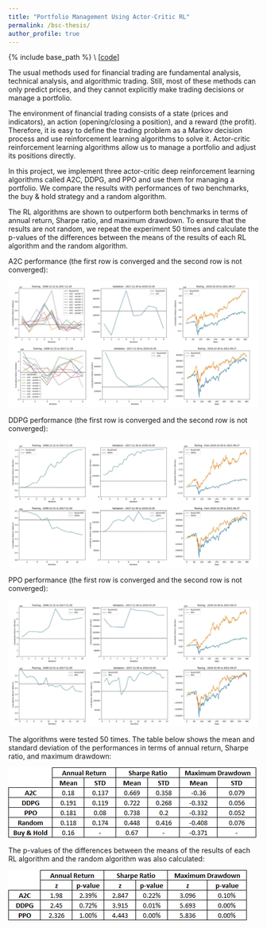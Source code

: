 ```yaml
---
title: "Portfolio Management Using Actor-Critic RL"
permalink: /bsc-thesis/
author_profile: true
---
```


{% include base_path %}
\\
[[code](https://github.com/matinaghaei/Stock-Trading-ActorCriticRL)]

The usual methods used for financial trading are fundamental analysis, technical analysis, and algorithmic trading. Still, most of these methods can only predict prices, and they cannot explicitly make trading decisions or manage a portfolio.

The environment of financial trading consists of a state (prices and indicators), an action (opening/closing a position), and a reward (the profit). Therefore, it is easy to define the trading problem as a Markov decision process and use reinforcement learning algorithms to solve it. Actor-critic reinforcement learning algorithms allow us to manage a portfolio and adjust its positions directly.

In this project, we implement three actor-critic deep reinforcement learning algorithms called A2C, DDPG, and PPO and use them for managing a portfolio. We compare the results with performances of two benchmarks, the buy & hold strategy and a random algorithm.

The RL algorithms are shown to outperform both benchmarks in terms of annual return, Sharpe ratio, and maximum drawdown. To ensure that the results are not random, we repeat the experiment 50 times and calculate the p-values of the differences between the means of the results of each RL algorithm and the random algorithm.

A2C performance (the first row is converged and the second row is not converged):

![](/images/plots-A2C.jpg)

DDPG performance (the first row is converged and the second row is not converged):

![](/images/plots-DDPG.jpg)

PPO performance (the first row is converged and the second row is not converged):

![](/images/plots-PPO.jpg)

The algorithms were tested 50 times. The table below shows the mean and standard deviation of the performances in terms of annual return, Sharpe ratio, and maximum drawdown:

![](/images/table1.png)

The p-values of the differences between the means of the results of each RL algorithm and the random algorithm was also calculated:

![](/images/table2.png)
